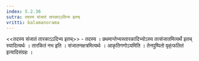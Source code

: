 ```yaml
---
index: 5.2.36
sutra: तदस्य संजातं तारकाऽऽदिभ्य इतच्
vritti: balamanorama
---
```


<<तदस्य संजातं तारकाऽ‌ऽदिभ्य इतच्>> - तदस्य । प्रथमान्तेभ्यस्तारकादिभ्योऽस्य तत्संजातमित्यर्थे इतच् स्यादित्यर्थः । तारकितं नभ इति । संजातनक्षत्रमित्यर्थः । आकृतिगणोऽयमिति । तेनपुष्पितो वृक्षः॒॑फलित॑ इत्यादिसंग्रहः । 